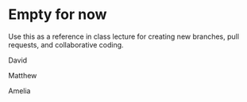 # Empty for now
Use this as a reference in class lecture for creating new branches, pull requests, and collaborative coding.

David

Matthew

Amelia
